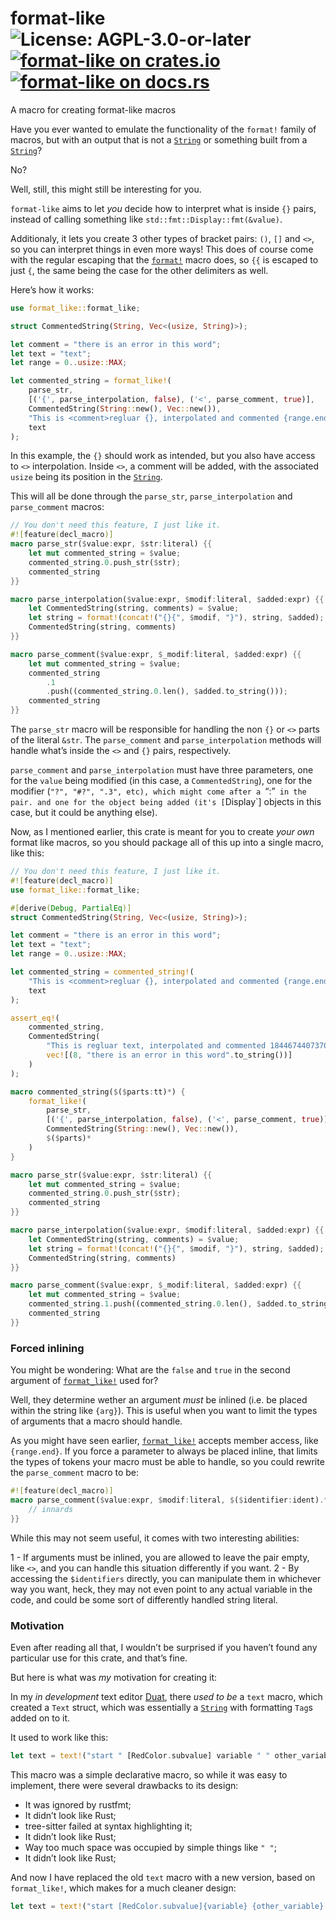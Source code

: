 # format-like ![License: AGPL-3.0-or-later](https://img.shields.io/badge/license-AGPL--3.0--or--later-blue) [![format-like on crates.io](https://img.shields.io/crates/v/format-like)](https://crates.io/crates/format-like) [![format-like on docs.rs](https://docs.rs/format-like/badge.svg)](https://docs.rs/format-like)

A macro for creating format-like macros

Have you ever wanted to emulate the functionality of the `format!`
family of macros, but with an output that is not a [`String`][__link0] or
something built from a [`String`][__link1]?

No?

Well, still, this might still be interesting for you.

`format-like` aims to let *you* decide how to interpret what is
inside `{}` pairs, instead of calling something like
`std::fmt::Display::fmt(&value)`.

Additionaly, it lets you create 3 other types of bracket pairs:
`()`, `[]` and `<>`, so you can interpret things in even more
ways! This does of course come with the regular escaping that the
[`format!`][__link2] macro does, so `{{` is escaped to just `{`, the same
being the case for the other delimiters as well.

Here’s how it works:

```rust
use format_like::format_like;

struct CommentedString(String, Vec<(usize, String)>);

let comment = "there is an error in this word";
let text = "text";
let range = 0..usize::MAX;

let commented_string = format_like!(
    parse_str,
    [('{', parse_interpolation, false), ('<', parse_comment, true)],
    CommentedString(String::new(), Vec::new()),
    "This is <comment>regluar {}, interpolated and commented {range.end}",
    text
);
```

In this example, the `{}` should work as intended, but you also
have access to `<>` interpolation. Inside `<>`, a comment will be
added, with the associated `usize` being its position in the
[`String`][__link3].

This will all be done through the `parse_str`,
`parse_interpolation` and `parse_comment` macros:

```rust
// You don't need this feature, I just like it.
#![feature(decl_macro)]
macro parse_str($value:expr, $str:literal) {{
    let mut commented_string = $value;
    commented_string.0.push_str($str);
    commented_string
}}

macro parse_interpolation($value:expr, $modif:literal, $added:expr) {{
    let CommentedString(string, comments) = $value;
    let string = format!(concat!("{}{", $modif, "}"), string, $added);
    CommentedString(string, comments)
}}

macro parse_comment($value:expr, $_modif:literal, $added:expr) {{
    let mut commented_string = $value;
    commented_string
        .1
        .push((commented_string.0.len(), $added.to_string()));
    commented_string
}}
```

The `parse_str` macro will be responsible for handling the non
`{}` or `<>` parts of the literal `&str`. The `parse_comment` and
`parse_interpolation` methods will handle what’s inside the `<>`
and `{}` pairs, respectively.

`parse_comment` and `parse_interpolation` must have three
parameters, one for the `value` being modified (in this case, a
`CommentedString`), one for the modifier (`"?", "#?", ".3", etc), which might come after a `“:”` in the pair. and one for the object being added (it's [`Display\`\] objects in this case, but
it could be anything else).

Now, as I mentioned earlier, this crate is meant for you to create
*your own* format like macros, so you should package all of this
up into a single macro, like this:

```rust
// You don't need this feature, I just like it.
#![feature(decl_macro)]
use format_like::format_like;

#[derive(Debug, PartialEq)]
struct CommentedString(String, Vec<(usize, String)>);

let comment = "there is an error in this word";
let text = "text";
let range = 0..usize::MAX;

let commented_string = commented_string!(
    "This is <comment>regluar {}, interpolated and commented {range.end}",
    text
);

assert_eq!(
    commented_string,
    CommentedString(
        "This is regluar text, interpolated and commented 18446744073709551615".to_string(),
        vec![(8, "there is an error in this word".to_string())]
    )
);

macro commented_string($($parts:tt)*) {
    format_like!(
        parse_str,
        [('{', parse_interpolation, false), ('<', parse_comment, true)],
        CommentedString(String::new(), Vec::new()),
        $($parts)*
    )
}

macro parse_str($value:expr, $str:literal) {{
    let mut commented_string = $value;
    commented_string.0.push_str($str);
    commented_string
}}

macro parse_interpolation($value:expr, $modif:literal, $added:expr) {{
    let CommentedString(string, comments) = $value;
    let string = format!(concat!("{}{", $modif, "}"), string, $added);
    CommentedString(string, comments)
}}

macro parse_comment($value:expr, $_modif:literal, $added:expr) {{
    let mut commented_string = $value;
    commented_string.1.push((commented_string.0.len(), $added.to_string()));
    commented_string
}}
```

### Forced inlining

You might be wondering: What are the `false` and `true` in the
second argument of [`format_like!`][__link4] used for?

Well, they determine wether an argument *must* be inlined (i.e. be
placed within the string like `{arg}`). This is useful when you
want to limit the types of arguments that a macro should handle.

As you might have seen earlier, [`format_like!`][__link5] accepts member
access, like `{range.end}`. If you force a parameter to always be
placed inline, that limits the types of tokens your macro must be
able to handle, so you could rewrite the `parse_comment` macro to
be:

```rust
#![feature(decl_macro)]
macro parse_comment($value:expr, $modif:literal, $($identifier:ident).*) {{
    // innards
}}
```

While this may not seem useful, it comes with two interesting
abilities:

1 - If arguments must be inlined, you are allowed to leave the
pair empty, like `<>`, and you can handle this situation
differently if you want.
2 - By accessing the `$identifiers` directly, you can manipulate
them in whichever way you want, heck, they may not even point to
any actual variable in the code, and could be some sort of
differently handled string literal.

### Motivation

Even after reading all that, I wouldn’t be surprised if you
haven’t found any particular use for this crate, and that’s fine.

But here is what was *my* motivation for creating it:

In my *in development* text editor [Duat][__link6], there *used to be* a
`text` macro, which created a `Text` struct, which was essentially
a [`String`][__link7] with formatting `Tag`s added on to it.

It used to work like this:

```rust
let text = text!("start " [RedColor.subvalue] variable " " other_variable " ");
```

This macro was a simple declarative macro, so while it was easy to
implement, there were several drawbacks to its design:

* It was ignored by rustfmt;
* It didn’t look like Rust;
* tree-sitter failed at syntax highlighting it;
* It didn’t look like Rust;
* Way too much space was occupied by simple things like `" "`;
* It didn’t look like Rust;

And now I have replaced the old `text` macro with a new version,
based on `format_like!`, which makes for a much cleaner design:

```rust
let text = text!("start [RedColor.subvalue]{variable} {other_variable} ");
```


 [__link0]: https://doc.rust-lang.org/stable/std/string/struct.String.html
 [__link1]: https://doc.rust-lang.org/stable/std/string/struct.String.html
 [__link2]: https://doc.rust-lang.org/stable/std/macro.format.html
 [__link3]: https://doc.rust-lang.org/stable/std/string/struct.String.html
 [__link4]: `format_like!`
 [__link5]: `format_like!`
 [__link6]: https://github.com/AhoyISki/duat
 [__link7]: https://doc.rust-lang.org/stable/std/string/struct.String.html
